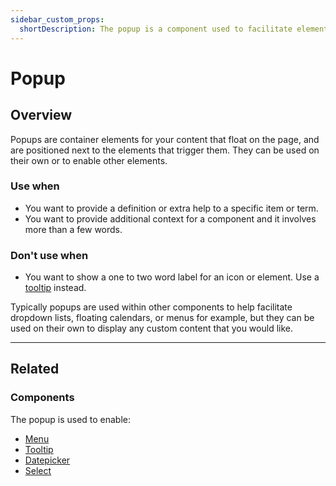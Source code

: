 ```yaml
---
sidebar_custom_props:
  shortDescription: The popup is a component used to facilitate elements that appear above other content.
---
```


# Popup

<ComponentVisual
  figmaUrl=""
  storybookUrl="https://forge.tylerdev.io/main/?path=/story/components-popup--default" />

## Overview

Popups are container elements for your content that float on the page, and are positioned next to the elements that trigger them. They can be used on their own or to enable other elements.

### Use when

- You want to provide a definition or extra help to a specific item or term. 
- You want to provide additional context for a component and it involves more than a few words.

### Don't use when

- You want to show a one to two word label for an icon or element. Use a [tooltip](/components/notifications-and-messages/tooltip) instead.

Typically popups are used within other components to help facilitate dropdown lists, floating calendars, or menus for example, but they can be used on their own to display any custom content that you would like.

---

## Related 

### Components 

The popup is used to enable:

* [Menu](/components/menu)
* [Tooltip](/components/tooltip)
* [Datepicker](/components/date-picker)
* [Select](/components/fields/select)

